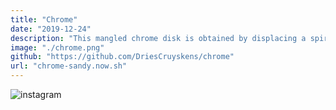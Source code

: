 ```yaml
---
title: "Chrome"
date: "2019-12-24"
description: "This mangled chrome disk is obtained by displacing a spiral in 2D space, varying the amount of path smoothing and finally duplicating it with a small offset to get the Moiré patterns."
image: "./chrome.png"
github: "https://github.com/DriesCruyskens/chrome"
url: "chrome-sandy.now.sh"
---
```


![instagram](B91SNufJ2CG)